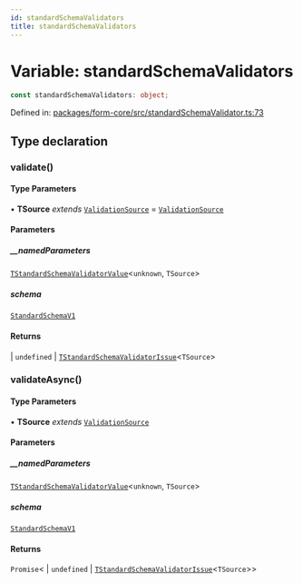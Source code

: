 ```yaml
---
id: standardSchemaValidators
title: standardSchemaValidators
---
```


<!-- DO NOT EDIT: this page is autogenerated from the type comments -->

# Variable: standardSchemaValidators

```ts
const standardSchemaValidators: object;
```

Defined in: [packages/form-core/src/standardSchemaValidator.ts:73](https://github.com/TanStack/form/blob/main/packages/form-core/src/standardSchemaValidator.ts#L73)

## Type declaration

### validate()

#### Type Parameters

• **TSource** *extends* [`ValidationSource`](../../type-aliases/validationsource.md) = [`ValidationSource`](../../type-aliases/validationsource.md)

#### Parameters

##### \_\_namedParameters

[`TStandardSchemaValidatorValue`](../../type-aliases/tstandardschemavalidatorvalue.md)\<`unknown`, `TSource`\>

##### schema

[`StandardSchemaV1`](../../type-aliases/standardschemav1.md)

#### Returns

  \| `undefined`
  \| [`TStandardSchemaValidatorIssue`](../../type-aliases/tstandardschemavalidatorissue.md)\<`TSource`\>

### validateAsync()

#### Type Parameters

• **TSource** *extends* [`ValidationSource`](../../type-aliases/validationsource.md)

#### Parameters

##### \_\_namedParameters

[`TStandardSchemaValidatorValue`](../../type-aliases/tstandardschemavalidatorvalue.md)\<`unknown`, `TSource`\>

##### schema

[`StandardSchemaV1`](../../type-aliases/standardschemav1.md)

#### Returns

`Promise`\<
  \| `undefined`
  \| [`TStandardSchemaValidatorIssue`](../../type-aliases/tstandardschemavalidatorissue.md)\<`TSource`\>\>

